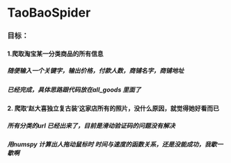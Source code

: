 # TaoBaoSpider
<h3>目标：</h3>
<h4>1.爬取淘宝某一分类商品的所有信息</h4>
<h5>随便输入一个关键字，输出价格，付款人数，商铺名字，商铺地址</h5>
<h5> 已经完成，具体思路跟代码放在all_goods 里面了</h5>
<h4>2. 爬取‘赵大喜独立复古装’这家店所有的照片，没什么原因，就觉得她好看而已</h4>
<h5>所有分类的url 已经出来了，目前是滑动验证码的问题没有解决</h5>
<h5>用numspy 计算出人拖动鼠标时 时间与速度的函数关系，还是没能成功，我歇一歇啊</h5>
